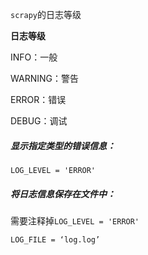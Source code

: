 `scrapy`的日志等级

**日志等级**

INFO：一般

WARNING：警告

ERROR：错误

DEBUG：调试



##### 显示指定类型的错误信息：

`LOG_LEVEL = 'ERROR'`



##### 将日志信息保存在文件中：

需要注释掉`LOG_LEVEL = 'ERROR'`

`LOG_FILE = ‘log.log’`